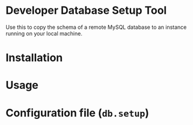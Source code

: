 # Developer Database Setup Tool
Use this to copy the schema of a remote MySQL database to an instance running on your local machine. 

# Installation

# Usage

# Configuration file (`db.setup`)
